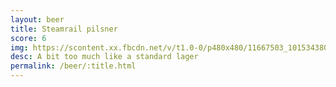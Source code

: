 ```yaml
---
layout: beer
title: Steamrail pilsner
score: 6
img: https://scontent.xx.fbcdn.net/v/t1.0-0/p480x480/11667503_10153438034893745_6099533991518812550_n.jpg?oh=0ff1283deadfcbc6b0830c41bfca63ed&oe=58D87924
desc: A bit too much like a standard lager
permalink: /beer/:title.html
---
```

